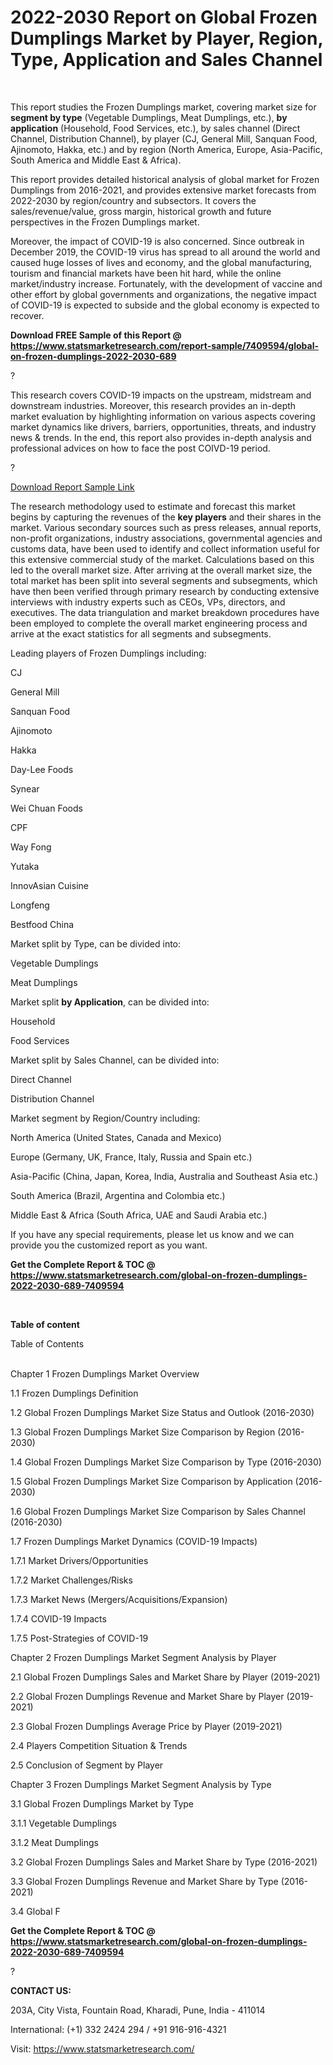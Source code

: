<h1>2022-2030 Report on Global Frozen Dumplings Market by Player, Region, Type, Application and Sales Channel</h1><br/><p>This report studies the Frozen Dumplings market, covering market size for <strong>segment by type</strong> (Vegetable Dumplings, Meat Dumplings, etc.), <strong>by application</strong> (Household, Food Services, etc.), by sales channel (Direct Channel, Distribution Channel), by player (CJ, General Mill, Sanquan Food, Ajinomoto, Hakka, etc.) and by region (North America, Europe, Asia-Pacific, South America and Middle East & Africa).</p>
 
 
 
 <p>This report provides detailed historical analysis of global market for Frozen Dumplings from 2016-2021, and provides extensive market forecasts from 2022-2030 by region/country and subsectors. It covers the sales/revenue/value, gross margin, historical growth and future perspectives in the Frozen Dumplings market.</p>
 
 
 
 <p>Moreover, the impact of COVID-19 is also concerned. Since outbreak in December 2019, the COVID-19 virus has spread to all around the world and caused huge losses of lives and economy, and the global manufacturing, tourism and financial markets have been hit hard, while the online market/industry increase. Fortunately, with the development of vaccine and other effort by global governments and organizations, the negative impact of COVID-19 is expected to subside and the global economy is expected to recover.</p>
 
 
 
 <div><b>Download FREE Sample of this Report @ <a href="https://www.statsmarketresearch.com/download-free-sample/7409594/global-on-frozen-dumplings-2022-2030-689">https://www.statsmarketresearch.com/report-sample/7409594/global-on-frozen-dumplings-2022-2030-689</a></b></div>
 
 
 
 <p>? </p>
 
 
 
 <p>This research covers COVID-19 impacts on the upstream, midstream and downstream industries. Moreover, this research provides an in-depth market evaluation by highlighting information on various aspects covering market dynamics like drivers, barriers, opportunities, threats, and industry news & trends. In the end, this report also provides in-depth analysis and professional advices on how to face the post COIVD-19 period.</p>
 
 
 
 <p>? </p>
 
 
 
 <p><a href="https://www.statsmarketresearch.com/download-free-sample/7409594/global-on-frozen-dumplings-2022-2030-689">Download Report Sample Link</a></p>
 
 
 
 <p>The research methodology used to estimate and forecast this market begins by capturing the revenues of the <strong>key players</strong> and their shares in the market. Various secondary sources such as press releases, annual reports, non-profit organizations, industry associations, governmental agencies and customs data, have been used to identify and collect information useful for this extensive commercial study of the market. Calculations based on this led to the overall market size. After arriving at the overall market size, the total market has been split into several segments and subsegments, which have then been verified through primary research by conducting extensive interviews with industry experts such as CEOs, VPs, directors, and executives. The data triangulation and market breakdown procedures have been employed to complete the overall market engineering process and arrive at the exact statistics for all segments and subsegments.</p>
 
 
 
 <p>Leading players of Frozen Dumplings including:</p>
 
 
 
 <p>CJ</p>
 
 
 
 <p>General Mill</p>
 
 
 
 <p>Sanquan Food</p>
 
 
 
 <p>Ajinomoto</p>
 
 
 
 <p>Hakka</p>
 
 
 
 <p>Day-Lee Foods</p>
 
 
 
 <p>Synear</p>
 
 
 
 <p>Wei Chuan Foods</p>
 
 
 
 <p>CPF</p>
 
 
 
 <p>Way Fong</p>
 
 
 
 <p>Yutaka</p>
 
 
 
 <p>InnovAsian Cuisine</p>
 
 
 
 <p>Longfeng</p>
 
 
 
 <p>Bestfood China</p>
 
 
 
 <p>Market split by Type, can be divided into:</p>
 
 
 
 <p>Vegetable Dumplings</p>
 
 
 
 <p>Meat Dumplings</p>
 
 
 
 <p>Market split <strong>by Application</strong>, can be divided into:</p>
 
 
 
 <p>Household</p>
 
 
 
 <p>Food Services</p>
 
 
 
 <p>Market split by Sales Channel, can be divided into:</p>
 
 
 
 <p>Direct Channel</p>
 
 
 
 <p>Distribution Channel</p>
 
 
 
 <p>Market segment by Region/Country including:</p>
 
 
 
 <p>North America (United States, Canada and Mexico)</p>
 
 
 
 <p>Europe (Germany, UK, France, Italy, Russia and Spain etc.)</p>
 
 
 
 <p>Asia-Pacific (China, Japan, Korea, India, Australia and Southeast Asia etc.)</p>
 
 
 
 <p>South America (Brazil, Argentina and Colombia etc.)</p>
 
 
 
 <p>Middle East & Africa (South Africa, UAE and Saudi Arabia etc.)</p>
 
 
 
 <p>If you have any special requirements, please let us know and we can provide you the customized report as you want.</p>
 
 
 
 <div><b>Get the Complete Report & TOC @ <a href="https://www.statsmarketresearch.com/global-on-frozen-dumplings-2022-2030-689-7409594">https://www.statsmarketresearch.com/global-on-frozen-dumplings-2022-2030-689-7409594</a></b></div>
 
 
 
 <p><br />
 
 <b>Table of content</b></p>
 
 
 
 <p>Table of Contents<br />
 
 <br />
 
 Chapter 1 Frozen Dumplings Market Overview<br />
 
 1.1 Frozen Dumplings Definition<br />
 
 1.2 Global Frozen Dumplings Market Size Status and Outlook (2016-2030)<br />
 
 1.3 Global Frozen Dumplings Market Size Comparison by Region (2016-2030)<br />
 
 1.4 Global Frozen Dumplings Market Size Comparison by Type (2016-2030)<br />
 
 1.5 Global Frozen Dumplings Market Size Comparison by Application (2016-2030)<br />
 
 1.6 Global Frozen Dumplings Market Size Comparison by Sales Channel (2016-2030)<br />
 
 1.7 Frozen Dumplings Market Dynamics (COVID-19 Impacts)<br />
 
 1.7.1 Market Drivers/Opportunities<br />
 
 1.7.2 Market Challenges/Risks<br />
 
 1.7.3 Market News (Mergers/Acquisitions/Expansion)<br />
 
 1.7.4 COVID-19 Impacts<br />
 
 1.7.5 Post-Strategies of COVID-19<br />
 
 Chapter 2 Frozen Dumplings Market Segment Analysis by Player<br />
 
 2.1 Global Frozen Dumplings Sales and Market Share by Player (2019-2021)<br />
 
 2.2 Global Frozen Dumplings Revenue and Market Share by Player (2019-2021)<br />
 
 2.3 Global Frozen Dumplings Average Price by Player (2019-2021)<br />
 
 2.4 Players Competition Situation & Trends<br />
 
 2.5 Conclusion of Segment by Player<br />
 
 Chapter 3 Frozen Dumplings Market Segment Analysis by Type<br />
 
 3.1 Global Frozen Dumplings Market by Type<br />
 
 3.1.1 Vegetable Dumplings<br />
 
 3.1.2 Meat Dumplings<br />
 
 3.2 Global Frozen Dumplings Sales and Market Share by Type (2016-2021)<br />
 
 3.3 Global Frozen Dumplings Revenue and Market Share by Type (2016-2021)<br />
 
 3.4 Global F</p>
 
 
 
 <div><b>Get the Complete Report & TOC @ <a href="https://www.statsmarketresearch.com/global-on-frozen-dumplings-2022-2030-689-7409594">https://www.statsmarketresearch.com/global-on-frozen-dumplings-2022-2030-689-7409594</a></b></div>
 
 
 
 <p>? </p>
 
 
 
 <p><b>CONTACT US:</b><br />
 
 203A, City Vista, Fountain Road, Kharadi, Pune, India - 411014<br />
 
 International: (+1) 332 2424 294 / +91 916-916-4321<br />
 
 Visit: <a href="https://www.statsmarketresearch.com/">https://www.statsmarketresearch.com/</a></p>
